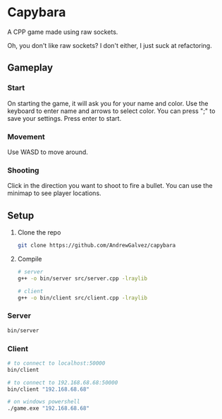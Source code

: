 
# Capybara

A CPP game made using raw sockets.

Oh, you don't like raw sockets? I don't either, I just suck at refactoring.

## Gameplay

### Start
On starting the game, it will ask you for your name and color. Use the keyboard to enter name and arrows to select color. You can press ";" to save your settings.
Press enter to start.

### Movement
Use WASD to move around.

### Shooting
Click in the direction you want to shoot to fire a bullet. You can use the minimap to see player locations.

## Setup

1. Clone the repo
   ```sh
   git clone https://github.com/AndrewGalvez/capybara
   ```

2. Compile
   ```sh
   # server
   g++ -o bin/server src/server.cpp -lraylib

   # client
   g++ -o bin/client src/client.cpp -lraylib
   ```

### Server
```sh
bin/server
```

### Client
```sh
# to connect to localhost:50000
bin/client

# to connect to 192.168.68.68:50000
bin/client "192.168.68.68"

# on windows powershell
./game.exe "192.168.68.68"
```
